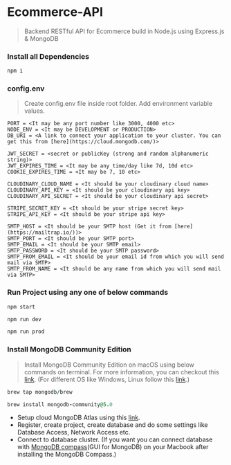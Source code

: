 # Ecommerce-API
>Backend RESTful API for Ecommerce build in Node.js using Express.js & MongoDB

### Install all Dependencies
```ruby
npm i
```
### config.env
>Create config.env file inside root folder. Add environment variable values.
```
PORT = <It may be any port number like 3000, 4000 etc>
NODE_ENV = <It may be DEVELOPMENT or PRODUCTION>
DB_URI = <A link to connect your application to your cluster. You can get this from [here](https://cloud.mongodb.com/)>

JWT_SECRET = <secret or publicKey (strong and random alphanumeric string)>
JWT_EXPIRES_TIME = <It may be any time/day like 7d, 10d etc>
COOKIE_EXPIRES_TIME = <It may be 7, 10 etc>

CLOUDINARY_CLOUD_NAME = <It should be your cloudinary cloud name>
CLOUDINARY_API_KEY = <It should be your cloudinary api key>
CLOUDINARY_API_SECRET = <It should be your cloudinary api secret>

STRIPE_SECRET_KEY = <It should be your stripe secret key>
STRIPE_API_KEY = <It should be your stripe api key>

SMTP_HOST = <It should be your SMTP host (Get it from [here](https://mailtrap.io/))>
SMTP_PORT = <It should be your SMTP port>
SMTP_EMAIL = <It should be your SMTP email>
SMTP_PASSWORD = <It should be your SMTP password>
SMTP_FROM_EMAIL = <It should be your email id from which you will send mail via SMTP>
SMTP_FROM_NAME = <It should be any name from which you will send mail via SMTP>
```
### Run Project using any one of below commands
```ruby
npm start
```
```ruby
npm run dev
```
```ruby
npm run prod
```
### Install MongoDB Community Edition
>Install MongoDB Community Edition on macOS using below commands on terminal. For more information, you can checkout this [link](https://docs.mongodb.com/manual/tutorial/install-mongodb-on-os-x/). (For different OS like Windows, Linux follow this [link](https://docs.mongodb.com/manual/administration/install-community/).)
```ruby
brew tap mongodb/brew
```
```ruby
brew install mongodb-community@5.0
```
- Setup cloud MongoDB Atlas using this [link](https://account.mongodb.com/).
- Register, create project, create database and do some settings like Database Access, Network Access etc.
- Connect to database cluster. (If you want you can connect database with [MongoDB compass](https://www.mongodb.com/products/compass)(GUI for MongoDB) on your Macbook after installing the MongoDB Compass.)
